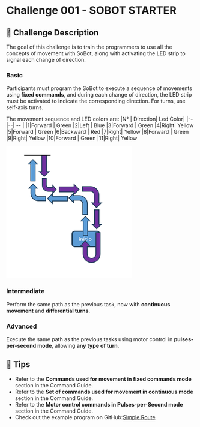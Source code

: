 # Challenge 001 - SOBOT STARTER

## 🎯 Challenge Description
The goal of this challenge is to train the programmers to use all the concepts of movement with SoBot, along with activating the LED strip to signal each change of direction.

### Basic
Participants must program the SoBot to execute a sequence of movements using **fixed commands**, and during each change of direction, the LED strip must be activated to indicate the corresponding direction. For turns, use self-axis turns.

The movement sequence and LED colors are:
|N° | Direction| Led Color|
|--|--| -- |
|1|Forward | Green
|2|Left | Blue
|3|Forward | Green
|4|Right| Yellow
|5|Forward | Green
|6|Backward | Red
|7|Right| Yellow
|8|Forward | Green
|9|Right| Yellow
|10|Forward | Green
|11|Right| Yellow

![Path](./imgs/challenge_001_path.png)

### Intermediate
Perform the same path as the previous task, now with **continuous movement** and **differential turns**.


### Advanced
Execute the same path as the previous tasks using motor control in **pulses-per-second mode**, allowing **any type of turn**.


## 🌟 Tips
- Refer to the **Commands used for movement in fixed commands mode** section in the Command Guide.
- Refer to the **Set of commands used for movement in continuous mode** section in the Command Guide.
- Refer to the **Motor control commands in Pulses-per-Second mode** section in the Command Guide.
- Check out the example program on GitHub:[Simple Route](https://github.com/SolisTecnologia/SoBot-Simple-Route)
